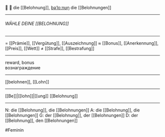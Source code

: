 🎁 🔴 die [[Belohnung]], [bəˈloːnʊŋ](https://youglish.com/pronounce/Belohnung/german)
die [[Belohnungen]]

---
###### WÄHLE DEINE [[BELOHNUNG]]

---
= [[Prämie]], [[Vergütung]], [[Auszeichnung]]
≈ [[Bonus]], [[Anerkennung]], [[Preis]], [[Wett]]
≠ [[Strafe]], [[Bestrafung]]

---
reward, bonus  
вознаграждение

---
[[belohnen]], [[Lohn]]

---
[[Be]]|[[lohn]]|[[ung]]
[[Belohnung]]


---
N: die [[Belohnung]], die [[Belohnungen]]
A: die [[Belohnung]], die [[Belohnungen]]
G: der [[Belohnung]], der [[Belohnungen]]
D: der [[Belohnung]], den [[Belohnungen]]

#Feminin 